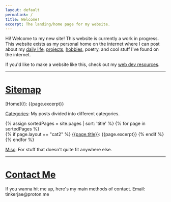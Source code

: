```yaml
---
layout: default
permalink: /
title: Welcome!
excerpt: The landing/home page for my website.
---
```

Hi! Welcome to my new site! This website is currently a work in progress. 
This website exists as my personal home on the internet where I can post about my [daily life](/blog/), [projects](/projects/), [hobbies](/hobbies/), poetry, and cool stuff I've found on the internet. 

If you'd like to make a website like this, check out my [web dev resources](/webdevresources/).
<hr>
<h1><u>Sitemap</u></h1>
[Home](/): {{page.excerpt}}

[Categories](/categories/): My posts divided into different categories.

{% assign sortedPages = site.pages | sort: 'title' %}
{% for page in sortedPages %}   
{% if page.layout == "cat2" %}
[{{page.title}}]({{page.url}}): {{page.excerpt}}
{% endif %}
{% endfor %}

[Misc](/misc/): For stuff that doesn't quite fit anywhere else.

<hr>
<h1><u>Contact Me</u></h1>
If you wanna hit me up, here's my main methods of contact.
Email: tinkerjae@proton.me 